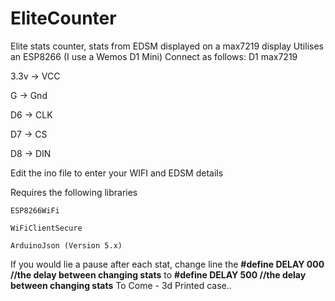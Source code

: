 # EliteCounter
Elite stats counter, stats from EDSM displayed on a max7219 display
Utilises an ESP8266 (I use a Wemos D1 Mini)
Connect as follows:
  D1      max7219
  
  3.3v  -> VCC
  
  G     -> Gnd
  
  D6    -> CLK
  
  D7    -> CS
  
  D8    -> DIN
  
  
  Edit the ino file to enter your WIFI and EDSM details
  
  Requires the following libraries
  
    ESP8266WiFi
    
    WiFiClientSecure
    
    ArduinoJson (Version 5.x)
    
  If you would lie a pause after each stat, change line the **#define DELAY 000 //the delay between changing stats** to **#define DELAY 500 //the delay between changing stats**
  To Come - 3d Printed case..
